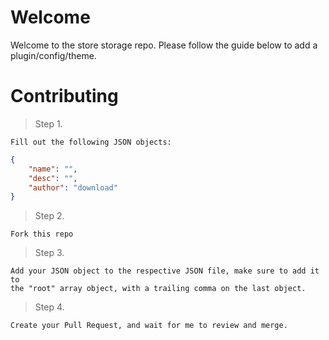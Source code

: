# Welcome

Welcome to the store storage repo. Please follow the guide below to add a plugin/config/theme.

# Contributing

> Step 1.

    Fill out the following JSON objects:

``` json           
{
    "name": "",
    "desc": "",
    "author": "download"
}
```
            
> Step 2.

    Fork this repo
    
> Step 3.
  
    Add your JSON object to the respective JSON file, make sure to add it to
    the "root" array object, with a trailing comma on the last object.
    
> Step 4.

    Create your Pull Request, and wait for me to review and merge.